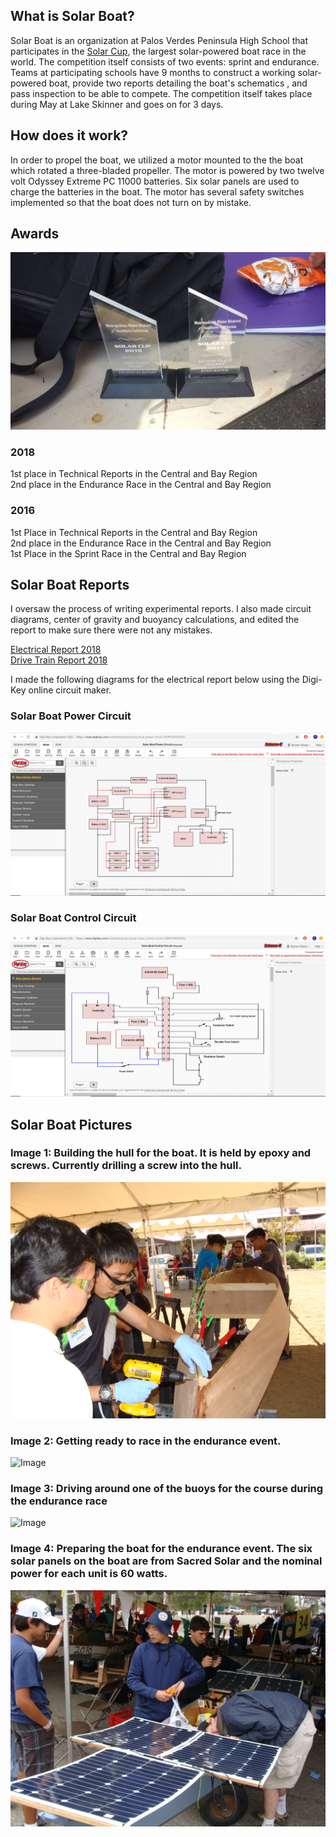 ## What is Solar Boat?

Solar Boat is an organization at Palos Verdes Peninsula High School that participates in the [Solar Cup](http://www.mwdh2o.com/inthecommunity/education-programs/Pages/Solar-Cup.aspx), the largest solar-powered boat race in the world.
The competition itself consists of two events: sprint and endurance.
Teams at participating schools have 9 months to construct a working solar-powered boat, provide two reports detailing the boat's schematics , and pass inspection to be able to compete.
The competition itself takes place during May at Lake Skinner and goes on for 3 days.

## How does it work?
In order to propel the boat, we utilized a motor mounted to the the boat which rotated a three-bladed propeller. The motor is powered by two twelve volt Odyssey Extreme PC 11000 batteries. Six solar panels are used to charge the batteries in the boat. The motor has several safety switches implemented so that the boat does not turn on by mistake.

## Awards
![Image](Solar%20Boat%20Awards.jpg)
### 2018
1st place in Technical Reports in the Central and Bay Region<br>
2nd place in the Endurance Race in the Central and Bay Region

### 2016
1st Place in Technical Reports in the Central and Bay Region<br>
2nd place in the Endurance Race in the Central and Bay Region<br>
1st Place in the Sprint Race in the Central and Bay Region<br>

## Solar Boat Reports 

I oversaw the process of writing experimental reports. I also made circuit diagrams, center of gravity and buoyancy calculations, and edited the report to make sure there were not any mistakes.

[Electrical Report 2018](Copy%20of%202018%20Elec%20Report.pdf)<br>
[Drive Train Report 2018](Copy%20of%20Drive%20Train%20Report.pdf)

I made the following diagrams for the electrical report below using the Digi-Key online circuit maker.

### Solar Boat Power Circuit
![Image](Solar%20Boat%20Power%20Circuit.png)
<br>
### Solar Boat Control Circuit
![Image](Solar%20Boat%20Control%20Circuit.png)
<br>

## Solar Boat Pictures 
### Image 1: Building the hull for the boat. It is held by epoxy and screws. Currently drilling a screw into the hull.
![Image](Building%20Hull.JPG) <br>
### Image 2: Getting ready to race in the endurance event.<br>
![Image](At%20The%20Dock.JPG)<br>
### Image 3: Driving around one of the buoys for the course during the endurance race<br>
![Image](Driving%20Boat.JPG)<br>
### Image 4: Preparing the boat for the endurance event. The six solar panels on the boat are from Sacred Solar and the nominal power for each unit is 60 watts.<br>
![Image](Preparing%20Boat.JPG)<br>
